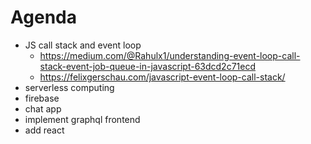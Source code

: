 # Agenda
- JS call stack and event loop
  * https://medium.com/@Rahulx1/understanding-event-loop-call-stack-event-job-queue-in-javascript-63dcd2c71ecd
  * https://felixgerschau.com/javascript-event-loop-call-stack/
- serverless computing
- firebase
- chat app
- implement graphql frontend
- add react
